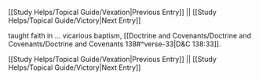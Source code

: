 [[Study Helps/Topical Guide/Vexation|Previous Entry]]  ||  [[Study Helps/Topical Guide/Victory|Next Entry]]

 taught faith in ... vicarious baptism, [[Doctrine and Covenants/Doctrine and Covenants/Doctrine and Covenants 138#^verse-33|D&C 138:33]].

[[Study Helps/Topical Guide/Vexation|Previous Entry]]  ||  [[Study Helps/Topical Guide/Victory|Next Entry]]